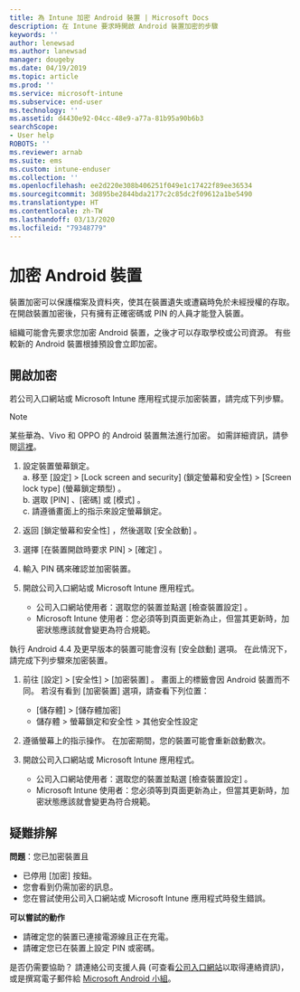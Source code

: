 ```yaml
---
title: 為 Intune 加密 Android 裝置 | Microsoft Docs
description: 在 Intune 要求時開啟 Android 裝置加密的步驟
keywords: ''
author: lenewsad
ms.author: lanewsad
manager: dougeby
ms.date: 04/19/2019
ms.topic: article
ms.prod: ''
ms.service: microsoft-intune
ms.subservice: end-user
ms.technology: ''
ms.assetid: d4430e92-04cc-48e9-a77a-81b95a90b6b3
searchScope:
- User help
ROBOTS: ''
ms.reviewer: arnab
ms.suite: ems
ms.custom: intune-enduser
ms.collection: ''
ms.openlocfilehash: ee2d220e308b406251f049e1c17422f89ee36534
ms.sourcegitcommit: 3d895be2844bda2177c2c85dc2f09612a1be5490
ms.translationtype: HT
ms.contentlocale: zh-TW
ms.lasthandoff: 03/13/2020
ms.locfileid: "79348779"
---
```

# <a name="encrypting-your-android-device"></a>加密 Android 裝置

裝置加密可以保護檔案及資料夾，使其在裝置遺失或遭竊時免於未經授權的存取。 在開啟裝置加密後，只有擁有正確密碼或 PIN 的人員才能登入裝置。 

組織可能會先要求您加密 Android 裝置，之後才可以存取學校或公司資源。 有些較新的 Android 裝置根據預設會立即加密。  

## <a name="turn-on-encryption"></a>開啟加密

若公司入口網站或 Microsoft Intune 應用程式提示加密裝置，請完成下列步驟。 

> [!Note]
> 某些華為、Vivo 和 OPPO 的 Android 裝置無法進行加密。 如需詳細資訊，請參閱[這裡](your-device-appears-encrypted-but-cp-says-otherwise-android.md)。  

1. 設定裝置螢幕鎖定。  
    a. 移至 [設定]   > [Lock screen and security] \(鎖定螢幕和安全性)   > [Screen lock type] \(螢幕鎖定類型\)  。  
    b. 選取 [PIN]  、[密碼]  或 [模式]  。  
    c. 請遵循畫面上的指示來設定螢幕鎖定。  

2. 返回 [鎖定螢幕和安全性]  ，然後選取 [安全啟動]  。
3. 選擇 [在裝置開啟時要求 PIN]   > [確定]  。
4. 輸入 PIN 碼來確認並加密裝置。
5. 開啟公司入口網站或 Microsoft Intune 應用程式。
    * 公司入口網站使用者：選取您的裝置並點選 [檢查裝置設定]  。 
    * Microsoft Intune 使用者：您必須等到頁面更新為止，但當其更新時，加密狀態應該就會變更為符合規範。  

執行 Android 4.4 及更早版本的裝置可能會沒有 [安全啟動]  選項。 在此情況下，請完成下列步驟來加密裝置。

1. 前往 [設定]   > [安全性]   > [加密裝置]  。 畫面上的標籤會因 Android 裝置而不同。 若沒有看到 [加密裝置]  選項，請查看下列位置：
    * [儲存體]   > [儲存體加密] 
    * 儲存體   > 螢幕鎖定和安全性   > 其他安全性設定  

2. 遵循螢幕上的指示操作。 在加密期間，您的裝置可能會重新啟動數次。
3. 開啟公司入口網站或 Microsoft Intune 應用程式。
    * 公司入口網站使用者：選取您的裝置並點選 [檢查裝置設定]  。  
    * Microsoft Intune 使用者：您必須等到頁面更新為止，但當其更新時，加密狀態應該就會變更為符合規範。

## <a name="troubleshoot"></a>疑難排解  
**問題**：您已加密裝置且

- 已停用 [加密] 按鈕。
- 您會看到仍需加密的訊息。
- 您在嘗試使用公司入口網站或 Microsoft Intune 應用程式時發生錯誤。

**可以嘗試的動作**

- 請確定您的裝置已連接電源線且正在充電。  
- 請確定您已在裝置上設定 PIN 或密碼。  

是否仍需要協助？ 請連絡公司支援人員 (可查看[公司入口網站](https://go.microsoft.com/fwlink/?linkid=2010980)以取得連絡資訊)，或是撰寫電子郵件給 <a href="mailto:wintunedroidfbk@microsoft.com?subject=I'm having trouble with encryption on my Android device&body=Describe the issue you're experiencing here.">Microsoft Android 小組</a>。  
